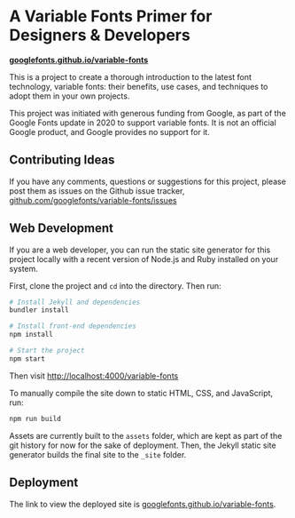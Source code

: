 # A Variable Fonts Primer for Designers & Developers

**[googlefonts.github.io/variable-fonts](https://googlefonts.github.io/variable-fonts)**

This is a project to create a thorough introduction to the latest font technology, variable fonts:
their benefits, use cases, and techniques to adopt them in your own projects.

This project was initiated with generous funding from Google, as part of the Google Fonts update in 2020 to support variable fonts. 
It is not an official Google product, and Google provides no support for it.

## Contributing Ideas

If you have any comments, questions or suggestions for this project, please post them as issues on the Github issue tracker, [github.com/googlefonts/variable-fonts/issues](https://github.com/googlefonts/variable-fonts/issues)

## Web Development

If you are a web developer, you can run the static site generator for this project locally with a recent version of Node.js and Ruby installed on your system.

First, clone the project and `cd` into the directory. Then run:

```sh
# Install Jekyll and dependencies
bundler install

# Install front-end dependencies
npm install

# Start the project
npm start
```
Then visit <http://localhost:4000/variable-fonts>

To manually compile the site down to static HTML, CSS, and JavaScript, run:

```sh
npm run build
```

Assets are currently built to the `assets` folder, which are kept as part of the git history for now for the sake of deployment. Then, the Jekyll static site generator builds the final site to the `_site` folder.

## Deployment

The link to view the deployed site is [googlefonts.github.io/variable-fonts](https://googlefonts.github.io/variable-fonts).
